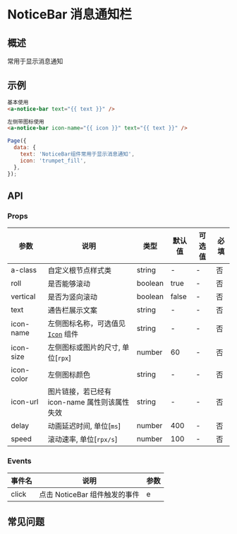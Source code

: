 # NoticeBar 消息通知栏

## 概述

常用于显示消息通知

## 示例

```html
基本使用
<a-notice-bar text="{{ text }}" />

左侧带图标使用
<a-notice-bar icon-name="{{ icon }}" text="{{ text }}" />
```

```js
Page({
  data: {
    text: 'NoticeBar组件常用于显示消息通知',
    icon: 'trumpet_fill',
  },
});
```

## API

### Props

| 参数       | 说明                                           | 类型    | 默认值 | 可选值 | 必填 |
| ---------- | ---------------------------------------------- | ------- | ------ | ------ | ---- |
| a-class    | 自定义根节点样式类                             | string  | -      | -      | 否   |
| roll       | 是否能够滚动                                   | boolean | true   | -      | 否   |
| vertical   | 是否为竖向滚动                                 | boolean | false  | -      | 否   |
| text       | 通告栏展示文案                                 | string  | -      | -      | 否   |
| icon-name  | 左侧图标名称，可选值见[`Icon`](./icon.md) 组件 | string  | -      | -      | 否   |
| icon-size  | 左侧图标或图片的尺寸, 单位[`rpx`]              | number  | 60     | -      | 否   |
| icon-color | 左侧图标颜色                                   | string  | -      | -      | 否   |
| icon-url   | 图片链接，若已经有 icon-name 属性则该属性失效  | string  | -      | -      | 否   |
| delay      | 动画延迟时间, 单位[`ms`]                       | number  | 400    | -      | 否   |
| speed      | 滚动速率, 单位[`rpx/s`]                        | number  | 100    | -      | 否   |

### Events

| 事件名 | 说明                          | 参数 |
| ------ | ----------------------------- | ---- |
| click  | 点击 NoticeBar 组件触发的事件 | e    |

## 常见问题
